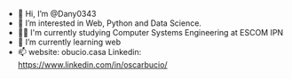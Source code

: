 - 👋 Hi, I’m @Dany0343
- 👀 I’m interested in Web, Python and Data Science.
- 🐱‍💻 I'm currently studying Computer Systems Engineering at ESCOM IPN
- 🌱 I’m currently learning web
- 📫 website: obucio.casa
Linkedin: https://www.linkedin.com/in/oscarbucio/

<!---
Dany0343/Dany0343 is a ✨ special ✨ repository because its `README.md` (this file) appears on your GitHub profile.
You can click the Preview link to take a look at your changes.
--->
